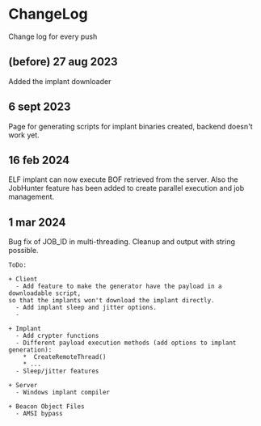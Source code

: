 # ChangeLog
Change log for every push

## (before) 27 aug 2023
Added the implant downloader  

## 6 sept 2023
Page for generating scripts for implant binaries created, backend doesn't work yet.

## 16 feb 2024
ELF implant can now execute BOF retrieved from the server. Also the JobHunter feature has been added to create parallel execution and job management.

## 1 mar 2024
Bug fix of JOB_ID in multi-threading. Cleanup and output with string possible.

```
ToDo:  

+ Client
  - Add feature to make the generator have the payload in a downloadable script,
so that the implants won't download the implant directly.
  - Add implant sleep and jitter options.
  - 

+ Implant
  - Add crypter functions
  - Different payload execution methods (add options to implant generation):
    *  CreateRemoteThread()
    * ...
  - Sleep/jitter features

+ Server
  - Windows implant compiler

+ Beacon Object Files
  - AMSI bypass

```
